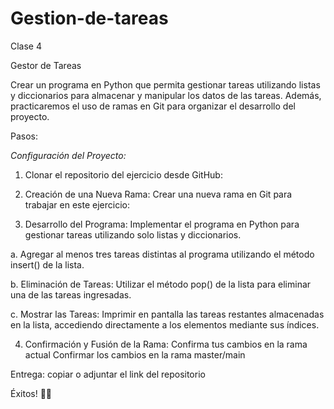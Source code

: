 # Gestion-de-tareas
Clase 4

Gestor de Tareas

Crear un programa en Python que permita gestionar tareas utilizando listas y diccionarios para almacenar y manipular los datos de las tareas. Además, practicaremos el uso de ramas en Git para organizar el desarrollo del proyecto.

Pasos:

*Configuración del Proyecto:*

1. Clonar el repositorio del ejercicio desde GitHub:

2. Creación de una Nueva Rama:
Crear una nueva rama en Git para trabajar en este ejercicio:

3. Desarrollo del Programa:
Implementar el programa en Python para gestionar tareas utilizando solo listas y diccionarios.

a. Agregar al menos tres tareas distintas al programa utilizando el método insert() de la lista.

b. Eliminación de Tareas:
Utilizar el método pop() de la lista para eliminar una de las tareas ingresadas.

c. Mostrar las Tareas:
Imprimir en pantalla las tareas restantes almacenadas en la lista, accediendo directamente a los elementos mediante sus índices.

4. Confirmación y Fusión de la Rama:
 Confirma tus cambios en la rama actual
 Confirmar los cambios en la rama master/main


Entrega: copiar o adjuntar el link del repositorio

Éxitos! 💪🐍
